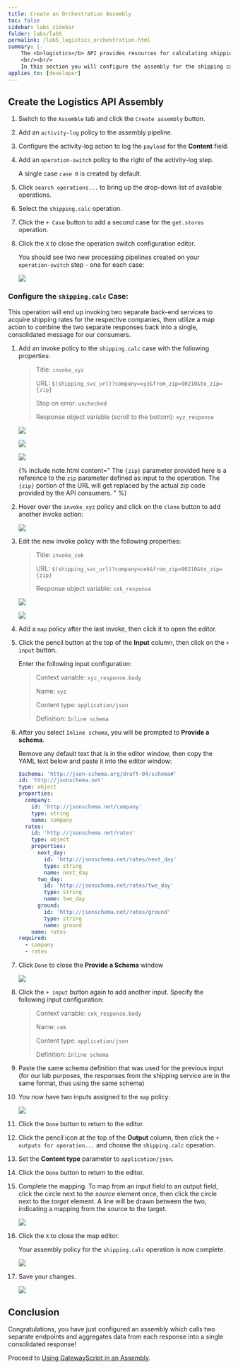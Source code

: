 ```yaml
---
title: Create an Orchestration Assembly
toc: false
sidebar: labs_sidebar
folder: labs/lab5
permalink: /lab5_logistics_orchestration.html
summary: |-
    The <b>logistics</b> API provides resources for calculating shipping costs and locating the nearest store for pickup.
    <br/><br/>
    In this section you will configure the assembly for the shipping calulation resource. Your API assembly will call out to two separate shipping vendors and provide a consolidated response back to the consumer.
applies_to: [developer]
---
```


## Create the Logistics API Assembly

1.  Switch to the `Assemble` tab and click the `Create assembly` button.

1.  Add an `activity-log` policy to the assembly pipeline.

1.  Configure the activity-log action to log the `payload` for the **Content** field.

1.  Add an `operation-switch` policy to the right of the activity-log step.

    A single case `case 0` is created by default.

1.  Click `search operations...` to bring up the drop-down list of available operations.

1.  Select the `shipping.calc` operation.

1.  Click the `+ Case` button to add a second case for the `get.stores` operation.

1.  Click the `X` to close the operation switch configuration editor.

    You should see two new processing pipelines created on your `operation-switch` step - one for each case:  
    
    ![](./images/labs/lab5/log-operation-switch.png)

### Configure the `shipping.calc` Case:

This operation will end up invoking two separate back-end services to acquire shipping rates for the respective companies, then utilize a map action to combine the two separate responses back into a single, consolidated message for our consumers.

1.  Add an invoke policy to the `shipping.calc` case with the following properties:

    > Title: `invoke_xyz`
    >
    > URL: `$(shipping_svc_url)?company=xyz&from_zip=90210&to_zip={zip}`
    >
    > Stop on error: `unchecked`
    >
    > Response object variable (scroll to the bottom): `xyz_response`
    
    ![](./images/labs/lab5/log-invoke-xyz-1.png)
    
    ![](./images/labs/lab5/log-uncheck-stop-on-error.png)
    
    ![](./images/labs/lab5/log-invoke-xyz-2.png)
    
    {% include note.html content="
        The `{zip}` parameter provided here is a reference to the `zip` parameter defined as input to the operation. The `{zip}` portion of the URL will get replaced by the actual zip code provided by the API consumers.
    " %}

1.  Hover over the `invoke_xyz` policy and click on the `clone` button to add another invoke action:

    ![](./images/labs/lab5/log-clone-invoke-action.png)

1.  Edit the new invoke policy with the following properties:

    > Title: `invoke_cek`
    >
    > URL: `$(shipping_svc_url)?company=cek&from_zip=90210&to_zip={zip}`
    >
    > Response object variable: `cek_response`
	
    ![](./images/labs/lab5/log-invoke-cek-1.png)
	
    ![](./images/labs/lab5/log-invoke-cek-2.png)

1.  Add a `map` policy after the last invoke, then click it to open the editor.

1.  Click the pencil button at the top of the **Input** column, then click on the `+ input` button.

    Enter the following input configuration:
  
    > Context variable: `xyz_response.body`
    >
    > Name: `xyz`
    >
    > Content type: `application/json`
    >
    > Definition: `Inline schema`

1.  After you select `Inline schema`, you will be prompted to **Provide a schema**.
	
    Remove any default text that is in the editor window, then copy the YAML text below and paste it into the editor window:
    
    ```yaml
    $schema: 'http://json-schema.org/draft-04/schema#'
    id: 'http://jsonschema.net'
    type: object
    properties:
      company:
        id: 'http://jsonschema.net/company'
        type: string
        name: company
      rates:
        id: 'http://jsonschema.net/rates'
        type: object
        properties:
          next_day:
            id: 'http://jsonschema.net/rates/next_day'
            type: string
            name: next_day
          two_day:
            id: 'http://jsonschema.net/rates/two_day'
            type: string
            name: two_day
          ground:
            id: 'http://jsonschema.net/rates/ground'
            type: string
            name: ground
        name: rates
    required:
      - company
      - rates
    ```

1.  Click `Done` to close the **Provide a Schema** window  
	
    ![](./images/labs/lab5/log-map-xyz-schema.png)

1.  Click the `+ input` button again to add another input. Specify the following input configuration:
  
    > Context variable: `cek_response.body`
    >
    > Name: `cek`
    >
    > Content type: `application/json`
    >
    > Definition: `Inline schema`

1.  Paste the same schema definition that was used for the previous input (for our lab purposes, the responses from the shipping service are in the same format, thus using the same schema)

1.  You now have two inputs assigned to the `map` policy:

    ![](./images/labs/lab5/log-map-responses-inputs.png)

1.  Click the `Done` button to return to the editor.

1.  Click the pencil icon at the top of the **Output** column, then click the `+ outputs for operation...` and choose the `shipping.calc` operation.

1.  Set the **Content type** parameter to `application/json`.

1.  Click the `Done` button to return to the editor.

1.  Complete the mapping. To map from an input field to an output field, click the circle next to the *source* element once, then click the circle next to the *target* element. A line will be drawn between the two, indicating a mapping from the source to the target.  

    ![](./images/labs/lab5/log-map-complete.png)

1.  Click the `X` to close the map editor.

    Your assembly policy for the `shipping.calc` operation is now complete.
      
    ![](./images/labs/lab5/log-shipping-calc-policy.png)
	
1.  Save your changes.

    ![](./images/common/save.png)

## Conclusion

Congratulations, you have just configured an assembly which calls two separate endpoints and aggregates data from each response into a single consolidated response!

Proceed to [Using GatewayScript in an Assembly](lab5_logistics_gws.html).
